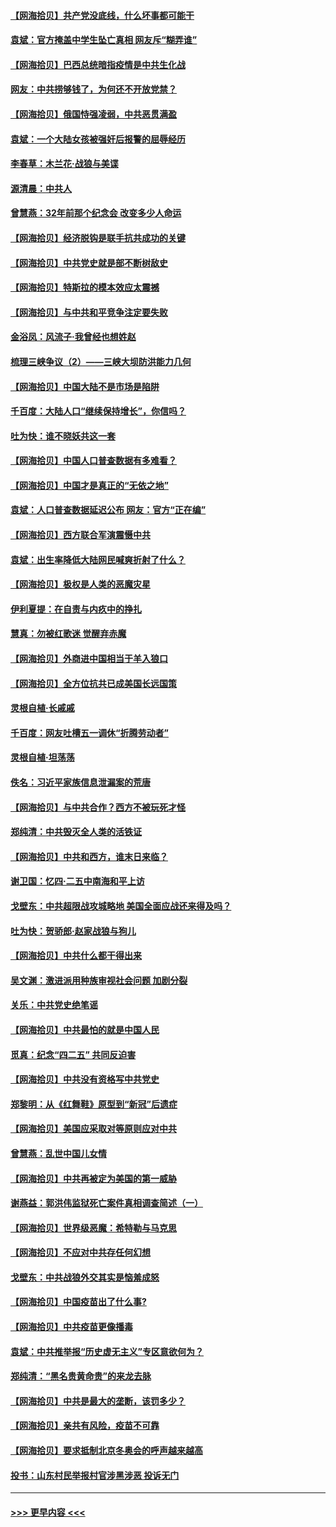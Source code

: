 #### [【网海拾贝】共产党没底线，什么坏事都可能干](../pages/nsc993/n12942090.md?t=05131602) 
#### [袁斌：官方掩盖中学生坠亡真相 网友斥“糊弄谁”](../pages/nsc993/n12942029.md?t=05131602) 
#### [【网海拾贝】巴西总统暗指疫情是中共生化战](../pages/nsc993/n12938999.md?t=05131602) 
#### [网友：中共捞够钱了，为何还不开放党禁？](../pages/nsc993/n12938952.md?t=05131602) 
#### [【网海拾贝】俄国恃强凌弱，中共恶贯满盈](../pages/nsc993/n12936626.md?t=05131602) 
#### [袁斌：一个大陆女孩被强奸后报警的屈辱经历](../pages/nsc993/n12936547.md?t=05131602) 
#### [李春草：木兰花·战狼与美谍](../pages/nsc993/n12935995.md?t=05131602) 
#### [源清晨：中共人](../pages/nsc993/n12935589.md?t=05131602) 
#### [曾慧燕：32年前那个纪念会 改变多少人命运](../pages/nsc993/n12934233.md?t=05131602) 
#### [【网海拾贝】经济脱钩是联手抗共成功的关键](../pages/nsc993/n12934176.md?t=05131602) 
#### [【网海拾贝】中共党史就是部不断树敌史](../pages/nsc993/n12932844.md?t=05131602) 
#### [【网海拾贝】特斯拉的模本效应太震撼](../pages/nsc993/n12925626.md?t=05131602) 
#### [【网海拾贝】与中共和平竞争注定要失败](../pages/nsc993/n12923326.md?t=05131602) 
#### [金浴凤：风流子‧我曾经也想姓赵](../pages/nsc993/n12920911.md?t=05131602) 
#### [梳理三峡争议（2）——三峡大坝防洪能力几何](../pages/nsc993/n12920173.md?t=05131602) 
#### [【网海拾贝】中国大陆不是市场是陷阱](../pages/nsc993/n12920143.md?t=05131602) 
#### [千百度：大陆人口“继续保持增长”，你信吗？](../pages/nsc993/n12918946.md?t=05131602) 
#### [吐为快：谁不晓妖共这一套](../pages/nsc993/n12918941.md?t=05131602) 
#### [【网海拾贝】中国人口普查数据有多难看？](../pages/nsc993/n12917822.md?t=05131602) 
#### [【网海拾贝】中国才是真正的“无依之地”](../pages/nsc993/n12915845.md?t=05131602) 
#### [袁斌：人口普查数据延迟公布 网友：官方“正在编”](../pages/nsc993/n12915748.md?t=05131602) 
#### [【网海拾贝】西方联合军演震慑中共](../pages/nsc993/n12913466.md?t=05131602) 
#### [袁斌：出生率降低大陆网民喊爽折射了什么？](../pages/nsc993/n12913365.md?t=05131602) 
#### [【网海拾贝】极权是人类的恶魔灾星](../pages/nsc993/n12910697.md?t=05131602) 
#### [伊利夏提：在自责与内疚中的挣扎](../pages/nsc993/n12910493.md?t=05131602) 
#### [慧真：勿被红歌迷 觉醒弃赤魔](../pages/nsc993/n12910485.md?t=05131602) 
#### [【网海拾贝】外商进中国相当于羊入狼口](../pages/nsc993/n12908274.md?t=05131602) 
#### [【网海拾贝】全方位抗共已成美国长远国策](../pages/nsc993/n12906878.md?t=05131602) 
#### [灵根自植‧长戚戚](../pages/nsc993/n12905585.md?t=05131602) 
#### [千百度：网友吐槽五一调休“折腾劳动者”](../pages/nsc993/n12905934.md?t=05131602) 
#### [灵根自植‧坦荡荡](../pages/nsc993/n12905562.md?t=05131602) 
#### [佚名：习近平家族信息泄漏案的荒唐](../pages/nsc993/n12904705.md?t=05131602) 
#### [【网海拾贝】与中共合作？西方不被玩死才怪](../pages/nsc993/n12903873.md?t=05131602) 
#### [郑纯清：中共毁灭全人类的活铁证](../pages/nsc993/n12903785.md?t=05131602) 
#### [【网海拾贝】中共和西方，谁末日来临？](../pages/nsc993/n12903482.md?t=05131602) 
#### [谢卫国：忆四‧二五中南海和平上访](../pages/nsc993/n12902192.md?t=05131602) 
#### [戈壁东：中共超限战攻城略地 美国全面应战还来得及吗？](../pages/nsc993/n12902297.md?t=05131602) 
#### [吐为快：贺骄郎‧赵家战狼与狗儿](../pages/nsc993/n12902280.md?t=05131602) 
#### [【网海拾贝】中共什么都干得出来](../pages/nsc993/n12897500.md?t=05131602) 
#### [吴文渊：激进派用种族审视社会问题 加剧分裂](../pages/nsc993/n12893881.md?t=05131602) 
#### [关乐：中共党史绝笔谣](../pages/nsc993/n12897270.md?t=05131602) 
#### [【网海拾贝】中共最怕的就是中国人民](../pages/nsc993/n12894705.md?t=05131602) 
#### [觅真：纪念“四二五” 共同反迫害](../pages/nsc993/n12894553.md?t=05131602) 
#### [【网海拾贝】中共没有资格写中共党史](../pages/nsc993/n12892231.md?t=05131602) 
#### [郑黎明：从《红舞鞋》原型到“新冠”后遗症](../pages/nsc993/n12890469.md?t=05131602) 
#### [【网海拾贝】美国应采取对等原则应对中共](../pages/nsc993/n12889176.md?t=05131602) 
#### [曾慧燕：乱世中国儿女情](../pages/nsc993/n12887931.md?t=05131602) 
#### [【网海拾贝】中共再被定为美国的第一威胁](../pages/nsc993/n12887580.md?t=05131602) 
#### [谢燕益：郭洪伟监狱死亡案件真相调查简述（一）](../pages/nsc993/n12885648.md?t=05131602) 
#### [【网海拾贝】世界级恶魔：希特勒与马克思](../pages/nsc993/n12884062.md?t=05131602) 
#### [【网海拾贝】不应对中共存任何幻想](../pages/nsc993/n12881460.md?t=05131602) 
#### [戈壁东：中共战狼外交其实是恼羞成怒](../pages/nsc993/n12880392.md?t=05131602) 
#### [【网海拾贝】中国疫苗出了什么事?](../pages/nsc993/n12879124.md?t=05131602) 
#### [【网海拾贝】中共疫苗更像播毒](../pages/nsc993/n12876631.md?t=05131602) 
#### [袁斌：中共推举报“历史虚无主义”专区意欲何为？](../pages/nsc993/n12876530.md?t=05131602) 
#### [郑纯清：“黑名贵黄命贵”的来龙去脉](../pages/nsc993/n12875589.md?t=05131602) 
#### [【网海拾贝】中共是最大的垄断，该罚多少？](../pages/nsc993/n12874006.md?t=05131602) 
#### [【网海拾贝】亲共有风险，疫苗不可靠](../pages/nsc993/n12872224.md?t=05131602) 
#### [【网海拾贝】要求抵制北京冬奥会的呼声越来越高](../pages/nsc993/n12868962.md?t=05131602) 
#### [投书：山东村民举报村官涉黑涉恶 投诉无门](../pages/nsc993/n12869726.md?t=05131602) 

----
#### [ >>> 更早内容 <<< ](../indexes/nsc993-earlier.md)

